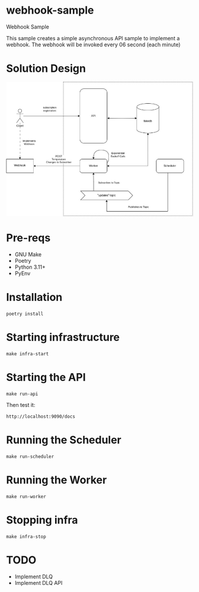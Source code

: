 # webhook-sample
Webhook Sample

This sample creates a simple asynchronous API sample to implement a webhook.
The webhook will be invoked every 06 second (each minute)

# Solution Design

![solution design](images/Solution.jpg)

# Pre-reqs

- GNU Make
- Poetry
- Python 3.11+
- PyEnv

# Installation

```
poetry install
```

# Starting infrastructure

```
make infra-start
```

# Starting the API

```
make run-api
```

Then test it:

```
http://localhost:9090/docs
```

# Running the Scheduler

```
make run-scheduler
```

# Running the Worker

```
make run-worker
```

# Stopping infra

```
make infra-stop
```

# TODO

- Implement DLQ
- Implement DLQ API